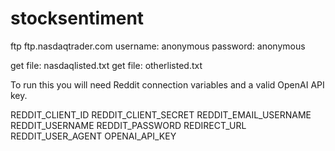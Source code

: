 # stocksentiment

ftp ftp.nasdaqtrader.com
username: anonymous
password: anonymous

get file: nasdaqlisted.txt
get file: otherlisted.txt

To run this you will need Reddit connection variables and a valid OpenAI API key.

REDDIT_CLIENT_ID
REDDIT_CLIENT_SECRET
REDDIT_EMAIL_USERNAME
REDDIT_USERNAME
REDDIT_PASSWORD
REDIRECT_URL
REDDIT_USER_AGENT
OPENAI_API_KEY
